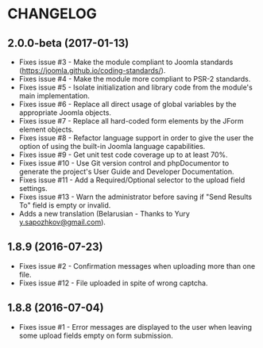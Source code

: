# CHANGELOG

## 2.0.0-beta (2017-01-13)

- Fixes issue #3 - Make the module compliant to Joomla standards (https://joomla.github.io/coding-standards/).
- Fixes issue #4 - Make the module more compliant to PSR-2 standards.
- Fixes issue #5 - Isolate initialization and library code from the module's main implementation.
- Fixes issue #6 - Replace all direct usage of global variables by the appropriate Joomla objects.
- Fixes issue #7 - Replace all hard-coded form elements by the JForm element objects.
- Fixes issue #8 - Refactor language support in order to give the user the option of using the built-in Joomla language capabilities.
- Fixes issue #9 - Get unit test code coverage up to at least 70%.
- Fixes issue #10 - Use Git version control and phpDocumentor to generate the project's User Guide and Developer Documentation.
- Fixes issue #11 - Add a Required/Optional selector to the upload field settings.
- Fixes issue #13 - Warn the administrator before saving if "Send Results To" field is empty or invalid.
- Adds a new translation (Belarusian - Thanks to Yury <y.sapozhkov@gmail.com>).

## 1.8.9 (2016-07-23)

- Fixes issue #2 - Confirmation messages when uploading more than one file.
- Fixes issue #12 - File uploaded in spite of wrong captcha.
  
## 1.8.8 (2016-07-04)

- Fixes issue #1 - Error messages are displayed to the user when leaving
  some upload fields empty on form submission.
